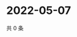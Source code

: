 # 2022-05-07

共 0 条

<!-- BEGIN WEIBO -->
<!-- 最后更新时间 Sat May 07 2022 07:00:51 GMT+0800 (China Standard Time) -->

<!-- END WEIBO -->
